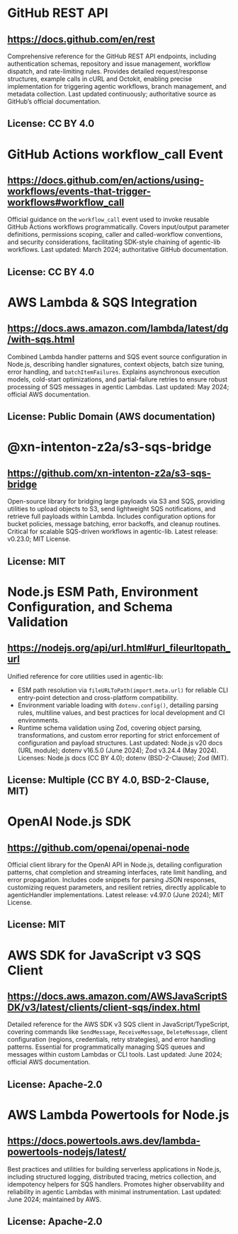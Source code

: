 # GitHub REST API
## https://docs.github.com/en/rest
Comprehensive reference for the GitHub REST API endpoints, including authentication schemas, repository and issue management, workflow dispatch, and rate-limiting rules. Provides detailed request/response structures, example calls in cURL and Octokit, enabling precise implementation for triggering agentic workflows, branch management, and metadata collection. Last updated continuously; authoritative source as GitHub’s official documentation.
## License: CC BY 4.0

# GitHub Actions workflow_call Event
## https://docs.github.com/en/actions/using-workflows/events-that-trigger-workflows#workflow_call
Official guidance on the `workflow_call` event used to invoke reusable GitHub Actions workflows programmatically. Covers input/output parameter definitions, permissions scoping, caller and called-workflow conventions, and security considerations, facilitating SDK-style chaining of agentic-lib workflows. Last updated: March 2024; authoritative GitHub documentation.
## License: CC BY 4.0

# AWS Lambda & SQS Integration
## https://docs.aws.amazon.com/lambda/latest/dg/with-sqs.html
Combined Lambda handler patterns and SQS event source configuration in Node.js, describing handler signatures, context objects, batch size tuning, error handling, and `batchItemFailures`. Explains asynchronous execution models, cold-start optimizations, and partial-failure retries to ensure robust processing of SQS messages in agentic Lambdas. Last updated: May 2024; official AWS documentation.
## License: Public Domain (AWS documentation)

# @xn-intenton-z2a/s3-sqs-bridge
## https://github.com/xn-intenton-z2a/s3-sqs-bridge
Open-source library for bridging large payloads via S3 and SQS, providing utilities to upload objects to S3, send lightweight SQS notifications, and retrieve full payloads within Lambda. Includes configuration options for bucket policies, message batching, error backoffs, and cleanup routines. Critical for scalable SQS-driven workflows in agentic-lib. Latest release: v0.23.0; MIT License.
## License: MIT

# Node.js ESM Path, Environment Configuration, and Schema Validation
## https://nodejs.org/api/url.html#url_fileurltopath_url
Unified reference for core utilities used in agentic-lib:
- ESM path resolution via `fileURLToPath(import.meta.url)` for reliable CLI entry-point detection and cross-platform compatibility.
- Environment variable loading with `dotenv.config()`, detailing parsing rules, multiline values, and best practices for local development and CI environments.
- Runtime schema validation using Zod, covering object parsing, transformations, and custom error reporting for strict enforcement of configuration and payload structures.
Last updated: Node.js v20 docs (URL module); dotenv v16.5.0 (June 2024); Zod v3.24.4 (May 2024). Licenses: Node.js docs (CC BY 4.0); dotenv (BSD-2-Clause); Zod (MIT).
## License: Multiple (CC BY 4.0, BSD-2-Clause, MIT)

# OpenAI Node.js SDK
## https://github.com/openai/openai-node
Official client library for the OpenAI API in Node.js, detailing configuration patterns, chat completion and streaming interfaces, rate limit handling, and error propagation. Includes code snippets for parsing JSON responses, customizing request parameters, and resilient retries, directly applicable to agenticHandler implementations. Latest release: v4.97.0 (June 2024); MIT License.
## License: MIT

# AWS SDK for JavaScript v3 SQS Client
## https://docs.aws.amazon.com/AWSJavaScriptSDK/v3/latest/clients/client-sqs/index.html
Detailed reference for the AWS SDK v3 SQS client in JavaScript/TypeScript, covering commands like `SendMessage`, `ReceiveMessage`, `DeleteMessage`, client configuration (regions, credentials, retry strategies), and error handling patterns. Essential for programmatically managing SQS queues and messages within custom Lambdas or CLI tools. Last updated: June 2024; official AWS documentation.
## License: Apache-2.0

# AWS Lambda Powertools for Node.js
## https://docs.powertools.aws.dev/lambda-powertools-nodejs/latest/
Best practices and utilities for building serverless applications in Node.js, including structured logging, distributed tracing, metrics collection, and idempotency helpers for SQS handlers. Promotes higher observability and reliability in agentic Lambdas with minimal instrumentation. Last updated: June 2024; maintained by AWS.
## License: Apache-2.0